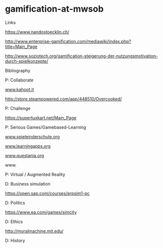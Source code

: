 # gamification-at-mwsob

Links

https://www.nandostoecklin.ch/

http://www.enterprise-gamification.com/mediawiki/index.php?title=Main_Page

http://www.soziotech.org/gamification-steigerung-der-nutzungsmotivation-durch-spielkonzepte/


Bibliography


P: Collaborate

www.kahoot.it

http://store.steampowered.com/app/448510/Overcooked/


P: Challenge

https://supertuxkart.net/Main_Page


P: Serious Games/Gamebased-Learning

www.spieleinderschule.org

www.learningapps.org

www.questanja.org

www.

P: Virtual / Augmented Reality



D: Business simulation

https://open.sap.com/courses/erpsim1-pc


D: Politics

https://www.ea.com/games/simcity


D: Ethics

http://moralmachine.mit.edu/

D: History

